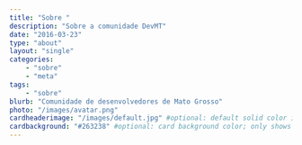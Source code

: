 ```yaml
---
title: "Sobre "
description: "Sobre a comunidade DevMT"
date: "2016-03-23"
type: "about"
layout: "single"
categories:
    - "sobre"    
    - "meta"
tags:
    - "sobre"
blurb: "Comunidade de desenvolvedores de Mato Grosso"
photo: "/images/avatar.png"
cardheaderimage: "/images/default.jpg" #optional: default solid color if unset
cardbackground: "#263238" #optional: card background color; only shows when no image specified
---
```

